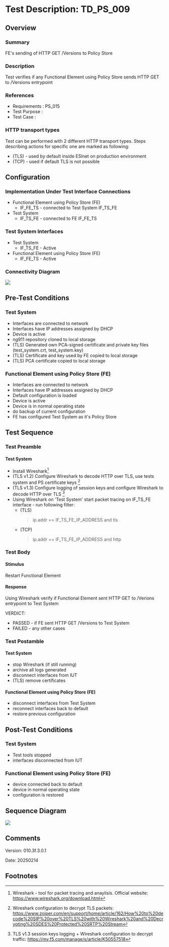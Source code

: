 # Test Description: TD_PS_009
## Overview
### Summary
FE's sending of HTTP GET /Versions to Policy Store

### Description
Test verifies if any Functional Element using Policy Store sends HTTP GET to /Versions entrypoint

### References
* Requirements : PS_015
* Test Purpose : 
* Test Case    : 

### HTTP transport types
Test can be performed with 2 different HTTP transport types. Steps describing actions for specific one are marked as following:
- (TLS) - used by default inside ESInet on production environment
- (TCP) - used if default TLS is not possible

## Configuration
### Implementation Under Test Interface Connections
<!-- Identify each of the FEs that are part of the configuration and how they are connected -->
* Functional Element using Policy Store (FE)
  * IF_FE_TS - connected to Test System IF_TS_FE
* Test System
  * IF_TS_FE - connected to FE IF_FE_TS

### Test System Interfaces
<!-- Identify each of the test system interfaces and whether it will be in active or monitor mode -->
* Test System 
  * IF_TS_FE - Active
* Functional Element using Policy Store (FE)
  * IF_FE_TS - Active
 
### Connectivity Diagram
[![](https://mermaid.ink/img/pako:eNpdUNFqhDAQ_JWwz94R9RpNKH2qQqGFUu-pCEdqcirVRGJCa8V_b6qF3nWfZmd2dpadodJCAoNzpz-qhhuLHl9KhXw95Kdjccqz293uzuM88-2mjO6tNnxo0FGOFhXTaGW_KZe-jZFK_DPlGXJjq2r0rLu2mlBhtZFX9osob4cAeml63gp_5vxDl2Ab2csSmIeCm_cSSrX4Oe6sLiZVAbPGyQDcILiV9y33yT2wM-9Gzw5cvWr910vR-hOetj-s71hngM3wCSyMyD4klNIkxpSmNIkCmIB5NsYRDqOUUoxpeCBLAF_r2sM-IoTgJCFhnMb4JgnAaFc3v4HLNyS5b3s?type=png)](https://mermaid.live/edit#pako:eNpdUNFqhDAQ_JWwz94R9RpNKH2qQqGFUu-pCEdqcirVRGJCa8V_b6qF3nWfZmd2dpadodJCAoNzpz-qhhuLHl9KhXw95Kdjccqz293uzuM88-2mjO6tNnxo0FGOFhXTaGW_KZe-jZFK_DPlGXJjq2r0rLu2mlBhtZFX9osob4cAeml63gp_5vxDl2Ab2csSmIeCm_cSSrX4Oe6sLiZVAbPGyQDcILiV9y33yT2wM-9Gzw5cvWr910vR-hOetj-s71hngM3wCSyMyD4klNIkxpSmNIkCmIB5NsYRDqOUUoxpeCBLAF_r2sM-IoTgJCFhnMb4JgnAaFc3v4HLNyS5b3s)

## Pre-Test Conditions
### Test System
* Interfaces are connected to network
* Interfaces have IP addresses assigned by DHCP
* Device is active
* ng911 repository cloned to local storage
* (TLS) Generated own PCA-signed certificate and private key files (test_system.crt, test_system.key)
* (TLS) Certificate and key used by FE copied to local storage
* (TLS) PCA certificate copied to local storage

### Functional Element using Policy Store (FE)
* Interfaces are connected to network
* Interfaces have IP addresses assigned by DHCP
* Default configuration is loaded
* Device is active
* Device is in normal operating state
* do backup of current configuration
* FE has configured Test System as it's Policy Store

## Test Sequence

### Test Preamble

#### Test System
* Install Wireshark[^1]
* (TLS v1.2) Configure Wireshark to decode HTTP over TLS, use tests system and PS certificate keys [^2]
* (TLS v1.3) Configure logging of session keys and configure Wireshark to decode HTTP over TLS [^3]
* Using Wireshark on 'Test System' start packet tracing on IF_TS_FE interface - run following filter:
   * (TLS)
     > ip.addr == IF_TS_FE_IP_ADDRESS and tls
   * (TCP)
     > ip.addr == IF_TS_FE_IP_ADDRESS and http

### Test Body

#### Stimulus
Restart Functional Element

#### Response
Using Wireshark verify if Functional Element sent HTTP GET to /Verions entrypoint to Test System

VERDICT:
* PASSED - if FE sent HTTP GET /Versions to Test System
* FAILED - any other cases


### Test Postamble
#### Test System
* stop Wireshark (if still running)
* archive all logs generated
* disconnect interfaces from IUT
* (TLS) remove certificates

#### Functional Element using Policy Store (FE)
* disconnect interfaces from Test System
* reconnect interfaces back to default
* restore previous configuration

## Post-Test Conditions
### Test System 
* Test tools stopped
* interfaces disconnected from IUT

### Functional Element using Policy Store (FE)
* device connected back to default
* device in normal operating state
* configuration is restored

## Sequence Diagram
[![](https://mermaid.ink/img/pako:eNpFj0FvgzAMhf9K5OugCtAFkkOlSeu2y6RKcJpyicClUUvShUQaQ_z3pXTTfLKtz37vzdDaDkFAmqbStNYcdS-kIWTQzln31HrrRkGO6jKiNCs04mdA0-KzVr1Tww2-18uehFGbnhzsRbcTqeMtprvdQ4OjJ_U0ehwEeWuaA3ndN5DAgG5Quovq8-2LBH_CASWI2HbKnSVIs0ROBW_rybQgvAuYQLh2yv_pg1jNJXBV5sPa_xk7HQ283-OtKVcGxAxfILKcbTLGOS8LynnFyzyBCUTcFjSnWV5xTinPtmxJ4Ht9u93kjDFaliwrqoI-lgk4G_rTr-DyA6l_Zo8?type=png)](https://mermaid.live/edit#pako:eNpFj0FvgzAMhf9K5OugCtAFkkOlSeu2y6RKcJpyicClUUvShUQaQ_z3pXTTfLKtz37vzdDaDkFAmqbStNYcdS-kIWTQzln31HrrRkGO6jKiNCs04mdA0-KzVr1Tww2-18uehFGbnhzsRbcTqeMtprvdQ4OjJ_U0ehwEeWuaA3ndN5DAgG5Quovq8-2LBH_CASWI2HbKnSVIs0ROBW_rybQgvAuYQLh2yv_pg1jNJXBV5sPa_xk7HQ283-OtKVcGxAxfILKcbTLGOS8LynnFyzyBCUTcFjSnWV5xTinPtmxJ4Ht9u93kjDFaliwrqoI-lgk4G_rTr-DyA6l_Zo8)

## Comments

Version:  010.3f.3.0.1

Date:     20250214

## Footnotes
[^1]: Wireshark - tool for packet tracing and anaylisis. Official website: https://www.wireshark.org/download.html
[^2]: Wireshark configuration to decrypt TLS packets: https://www.zoiper.com/en/support/home/article/162/How%20to%20decode%20SIP%20over%20TLS%20with%20Wireshark%20and%20Decrypting%20SDES%20Protected%20SRTP%20Stream
[^3]: TLS v1.3 session keys logging + Wireshark configuration to decrypt traffic: https://my.f5.com/manage/s/article/K50557518

